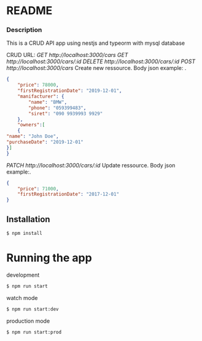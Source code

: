 # README #

### Description ###
This is a CRUD API app using nestjs and typeorm with mysql database

CRUD URL:
    *GET http://localhost:3000/cars*
    *GET http://localhost:3000/cars/:id*
    *DELETE http://localhost:3000/cars/:id*
    *POST http://localhost:3000/cars*
Create new ressource.
Body json example: .
```json
{
	"price": 78000,
  	"firstRegistrationDate": "2019-12-01",
  	"manifacturer": {
      	"name": "BMW",
      	"phone": "059399483",
      	"siret": "090 9939993 9929"
    },
  	"owners":[
    {
"name": "John Doe",
"purchaseDate": "2019-12-01"
}]
}
```
*PATCH http://localhost:3000/cars/:id*
Update ressource.
Body json example:.
```json
{
	"price": 71000,
  	"firstRegistrationDate": "2017-12-01"
}
```
## Installation

```bash
$ npm install
```

# Running the app

development
```bash
$ npm run start
```
watch mode
```bash
$ npm run start:dev
```
production mode
```bash
$ npm run start:prod
```